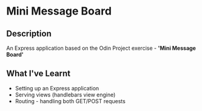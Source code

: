 # Mini Message Board

## Description

An Express application based on the Odin Project exercise - **'Mini Message Board'**

## What I've Learnt

- Setting up an Express application
- Serving views (handlebars view engine)
- Routing - handling both GET/POST requests

